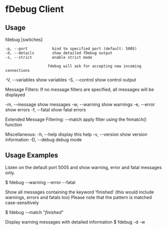 fDebug Client
=============

Usage
-----

fdebug [switches]
    
    -p, --port           bind to specified port (default: 5005)
    -d, --details        show detailed fDebug output
    -s, --strict         enable strict mode
    
                       fdebug will ask for accepting new incoming connections
  -V, --variables      show variables
  -S, --control        show control output

Message Filters:
  If no message filters are specified, all messages will be displayed

  -m, --message        show messages
  -w, --warning        show warnings
  -e, --error          show errors
  -f, --fatal          show fatal errors

Extended Message Filtering:
  --match              apply filter using the fnmatch() function

Miscellaneous:
  -h, --help           display this help
  -v, --version        show version information
  -D, --debug          debug mode

Usage Examples
-----

Listen on the default port 5005 and show warning, error and fatal messages only.

$ fdebug --warning --error --fatal


Show all messages containing the keyword ’finished’ (this would include warnings, errors and fatals too)
Please note that the pattern is matched case-sensitively

$ fdebug --match "*finished*"


Display warning messages with detailed information
$ fdebug -d -w


